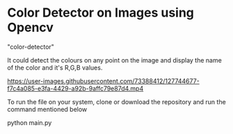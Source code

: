 # Color Detector on Images using Opencv

"color-detector"

It could detect the colours on any point on the image and display the name of the color and it's R,G,B values.

https://user-images.githubusercontent.com/73388412/127744677-f7c4a085-e3fa-4429-a92b-9affc79e87d4.mp4

To run the file on your system, clone or download the repository and run the command mentioned below

python main.py
